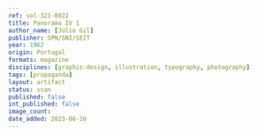 ```yaml
---
ref: sol-321-0022
title: Panorama IV 1
author_name: [Júlio Gil]
publisher: SPN/SNI/SEIT
year: 1962
origin: Portugal
formats: magazine
disciplines: [graphic-design, illustration, typography, photography]
tags: [propaganda]
layout: artifact
status: scan
published: false
int_published: false
image_count:
date_added: 2023-06-16
---
```

